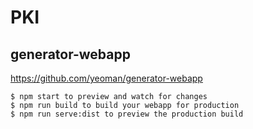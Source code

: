 # PKI

## generator-webapp
<https://github.com/yeoman/generator-webapp>

``` 
$ npm start to preview and watch for changes
$ npm run build to build your webapp for production
$ npm run serve:dist to preview the production build
```
